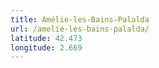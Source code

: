 ```yaml
---
title: Amélie-les-Bains-Palalda
url: /amelie-les-bains-palalda/
latitude: 42.473
longitude: 2.669
---
```

